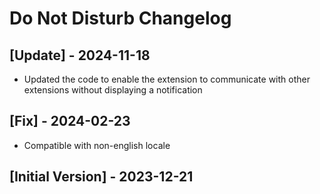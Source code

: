 # Do Not Disturb Changelog

## [Update] - 2024-11-18

- Updated the code to enable the extension to communicate with other extensions without displaying a notification

## [Fix] - 2024-02-23

- Compatible with non-english locale

## [Initial Version] - 2023-12-21
